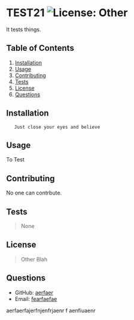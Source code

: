 # TEST21 ![License: Other](https://img.shields.io/badge/license-other-orange.svg)
  It tests things.
  ## Table of Contents
  1. [Installation](#Installation)
  2. [Usage](#Usage)
  3. [Contributing](#Contributing)
  4. [Tests](#Tests)
  5. [License](#License)
  6. [Questions](#Questions)
  ## Installation
       Just close your eyes and believe
  ## Usage
  To Test
  ## Contributing
  No one can contrbute.
  ## Tests
  >None
  ## License
  >Other
  >Blah
  ## Questions

  * GitHub: [aerfaer](https://github.com/aerfaer)
  * Email: [fearfaefae](mailto:fearfaefae)
  
  aerfaerfajerfnjenfrjaenr f aenfiuaenr 
